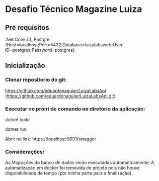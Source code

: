 # Desafio Técnico Magazine Luiza

## Pré requisitos 

.Net Core 3.1, Postgre (Host=localhost;Port=5432;Database=luizalabsweb;User ID=postgres;Password=postgres);

## Inicialização
### Clonar repositorio do git: 
https://github.com/eduardonaguiar/LuizaLabsApi (https://github.com/eduardonaguiar/LuizaLabsApi.git)

### Executar no pront de comando no diretório da aplicação:

dotnet build

dotnet run

Abrir no link: https://localhost:5001/swagger

### Considerações:
As Migrações do banco de dados serão executadas automaticamente;
A automatização em docker foi removida do projeto pois não houve disponibilidade de tempo (por minha parte para a finalização).

